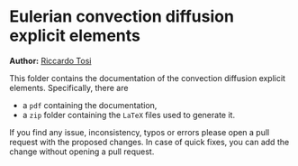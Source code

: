 # Eulerian convection diffusion explicit elements

**Author:** [Riccardo Tosi](https://github.com/riccardotosi)

This folder contains the documentation of the convection diffusion explicit elements. Specifically, there are

* a `pdf` containing the documentation,
* a `zip` folder containing the `LaTeX` files used to generate it.

If you find any issue, inconsistency, typos or errors please open a pull request with the proposed changes. In case of quick fixes, you can add the change without opening a pull request.
